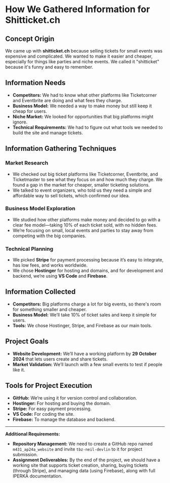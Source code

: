 # How We Gathered Information for Shitticket.ch

## Concept Origin
We came up with **shitticket.ch** because selling tickets for small events was expensive and complicated. We wanted to make it easier and cheaper, especially for things like parties and niche events. We called it "shitticket" because it's funny and easy to remember.

## Information Needs
* **Competitors:** We had to know what other platforms like Ticketcorner and Eventbrite are doing and what fees they charge.
* **Business Model:** We needed a way to make money but still keep it cheap for users.
* **Niche Market:** We looked for opportunities that big platforms might ignore.
* **Technical Requirements:** We had to figure out what tools we needed to build the site and manage tickets.

## Information Gathering Techniques
### Market Research
* We checked out big ticket platforms like Ticketcorner, Eventbrite, and Ticketmaster to see what they focus on and how much they charge. We found a gap in the market for cheaper, smaller ticketing solutions.
* We talked to event organizers, who told us they need a simple and affordable way to sell tickets, which confirmed our idea.

### Business Model Exploration
* We studied how other platforms make money and decided to go with a clear fee model—taking 10% of each ticket sold, with no hidden fees.
* We’re focusing on small, local events and parties to stay away from competing with the big companies.

### Technical Planning
* We picked **Stripe** for payment processing because it’s easy to integrate, has low fees, and works worldwide.
* We chose **Hostinger** for hosting and domains, and for development and backend, we’re using **VS Code** and **Firebase**.

## Information Collected
* **Competitors:** Big platforms charge a lot for big events, so there's room for something smaller and cheaper.
* **Business Model:** We’ll take 10% of ticket sales and keep it simple for users.
* **Tools:** We chose Hostinger, Stripe, and Firebase as our main tools.

## Project Goals
* **Website Development:** We’ll have a working platform by **29 October 2024** that lets users create and share tickets.
* **Market Validation:** We’ll launch with a few small events to test if people like it.

## Tools for Project Execution
* **GitHub:** We’re using it for version control and collaboration.
* **Hostinger:** For hosting and buying the domain.
* **Stripe:** For easy payment processing.
* **VS Code:** For coding the site.
* **Firebase:** To manage the database and backend.

---

**Additional Requirements:**
* **Repository Management:** We need to create a GitHub repo named `m431_ap24a_website` and invite `tbz-neil-devlin` to it for project submission.
* **Assignment Deliverables:** By the end of the project, we should have a working site that supports ticket creation, sharing, buying tickets (through Stripe), and managing data (using Firebase), along with full IPERKA documentation.
